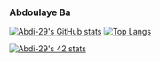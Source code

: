 ### Abdoulaye Ba
[![Abdi-29's GitHub stats](https://github-readme-stats.vercel.app/api?username=Abdi-29&show_icons=true&theme=radical)](https://github.com/anuraghazra/github-readme-stats)
[![Top Langs](https://github-readme-stats.vercel.app/api/top-langs/?username=Abdi-29&show_icons=true&theme=radical&layout=compact)](https://github.com/anuraghazra/github-readme-stats)

[![Abdi-29's 42 stats](https://badge42.vercel.app/api/v2/cl1kxvlgu002109lfx5bumh9s/stats?cursusId=21&coalitionId=70)](https://github.com/JaeSeoKim/badge42)

<!-- <a href="https://github.com/anuraghazra/github-readme-stats">
  <img align="center" src="https://github-readme-stats.vercel.app/api/pin/?username=Abdi-29&repo=github-readme-stats" />
</a>
<a href="https://github.com/anuraghazra/convoychat">
  <img align="center" src="https://github-readme-stats.vercel.app/api/pin/?username=Abdi-29&repo=convoychat" />
</a> -->
